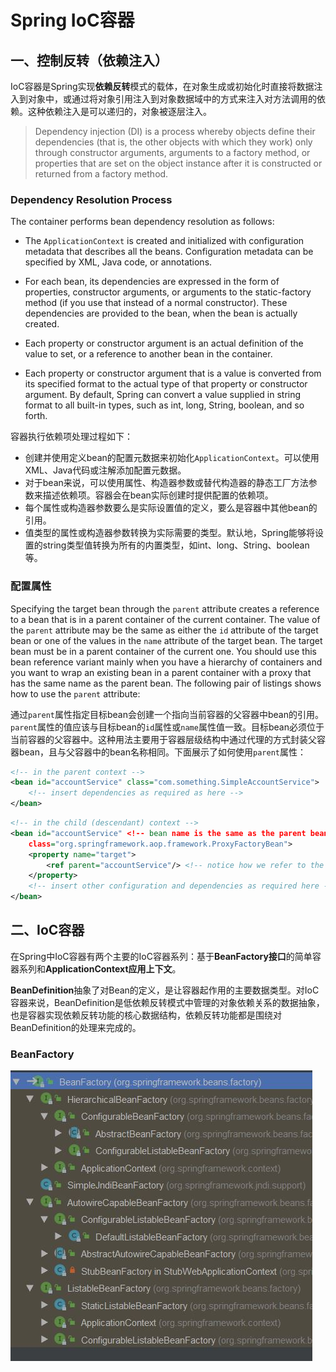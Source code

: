 # Spring IoC容器

## 一、控制反转（依赖注入）
IoC容器是Spring实现**依赖反转**模式的载体，在对象生成或初始化时直接将数据注入到对象中，或通过将对象引用注入到对象数据域中的方式来注入对方法调用的依赖。这种依赖注入是可以递归的，对象被逐层注入。  
> Dependency injection (DI) is a process whereby objects define their dependencies (that is, the other objects with which they work) only through constructor arguments, arguments to a factory method, or properties that are set on the object instance after it is constructed or returned from a factory method. 


### Dependency Resolution Process
The container performs bean dependency resolution as follows:

+ The `ApplicationContext` is created and initialized with configuration metadata that describes all the beans. Configuration metadata can be specified by XML, Java code, or annotations.

+ For each bean, its dependencies are expressed in the form of properties, constructor arguments, or arguments to the static-factory method (if you use that instead of a normal constructor). These dependencies are provided to the bean, when the bean is actually created.

+ Each property or constructor argument is an actual definition of the value to set, or a reference to another bean in the container.

+ Each property or constructor argument that is a value is converted from its specified format to the actual type of that property or constructor argument. By default, Spring can convert a value supplied in string format to all built-in types, such as int, long, String, boolean, and so forth.

容器执行依赖项处理过程如下：  
+ 创建并使用定义bean的配置元数据来初始化`ApplicationContext`。可以使用XML、Java代码或注解添加配置元数据。  
+ 对于bean来说，可以使用属性、构造器参数或替代构造器的静态工厂方法参数来描述依赖项。容器会在bean实际创建时提供配置的依赖项。  
+ 每个属性或构造器参数要么是实际设置值的定义，要么是容器中其他bean的引用。  
+ 值类型的属性或构造器参数转换为实际需要的类型。默认地，Spring能够将设置的string类型值转换为所有的内置类型，如int、long、String、boolean等。  

### 配置属性
Specifying the target bean through the `parent` attribute creates a reference to a bean that is in a parent container of the current container. The value of the `parent` attribute may be the same as either the `id` attribute of the target bean or one of the values in the `name` attribute of the target bean. The target bean must be in a parent container of the current one. You should use this bean reference variant mainly when you have a hierarchy of containers and you want to wrap an existing bean in a parent container with a proxy that has the same name as the parent bean. The following pair of listings shows how to use the `parent` attribute:

通过`parent`属性指定目标bean会创建一个指向当前容器的父容器中bean的引用。`parent`属性的值应该与目标bean的`id`属性或`name`属性值一致。目标bean必须位于当前容器的父容器中。这种用法主要用于容器层级结构中通过代理的方式封装父容器bean，且与父容器中的bean名称相同。下面展示了如何使用`parent`属性：

```xml
<!-- in the parent context -->
<bean id="accountService" class="com.something.SimpleAccountService">
    <!-- insert dependencies as required as here -->
</bean>
```

```xml
<!-- in the child (descendant) context -->
<bean id="accountService" <!-- bean name is the same as the parent bean -->
    class="org.springframework.aop.framework.ProxyFactoryBean">
    <property name="target">
        <ref parent="accountService"/> <!-- notice how we refer to the parent bean -->
    </property>
    <!-- insert other configuration and dependencies as required here -->
</bean>
```

## 二、IoC容器
在Spring中IoC容器有两个主要的IoC容器系列：基于**BeanFactory接口**的简单容器系列和**ApplicationContext应用上下文**。  

**BeanDefinition**抽象了对Bean的定义，是让容器起作用的主要数据类型。对IoC容器来说，BeanDefinition是低依赖反转模式中管理的对象依赖关系的数据抽象，也是容器实现依赖反转功能的核心数据结构，依赖反转功能都是围绕对BeanDefinition的处理来完成的。  

### BeanFactory

![BeanFactory的层级结构](img/BeanFactoryHierarchy.JPG)

